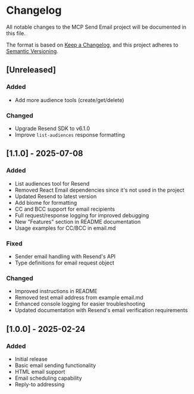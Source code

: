 # Changelog

All notable changes to the MCP Send Email project will be documented in this file.

The format is based on [Keep a Changelog](https://keepachangelog.com/en/1.0.0/),
and this project adheres to [Semantic Versioning](https://semver.org/spec/v2.0.0.html).

## [Unreleased]

### Added

- Add more audience tools (create/get/delete)

### Changed

- Upgrade Resend SDK to v6.1.0
- Improve `list-audiences` response formatting

## [1.1.0] - 2025-07-08

### Added

- List audiences tool for Resend
- Removed React Email dependencies since it's not used in the project
- Updated Resend to latest version
- Add biome for formatting
- CC and BCC support for email recipients
- Full request/response logging for improved debugging
- New "Features" section in README documentation
- Usage examples for CC/BCC in email.md

### Fixed

- Sender email handling with Resend's API
- Type definitions for email request object

### Changed

- Improved instructions in README
- Removed test email address from example email.md
- Enhanced console logging for easier troubleshooting
- Updated documentation with Resend's email verification requirements

## [1.0.0] - 2025-02-24

### Added

- Initial release
- Basic email sending functionality
- HTML email support
- Email scheduling capability
- Reply-to addressing

